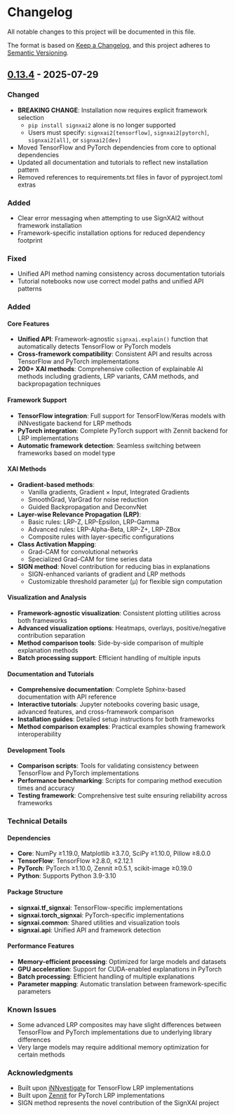 # Changelog

All notable changes to this project will be documented in this file.

The format is based on [Keep a Changelog](https://keepachangelog.com/en/1.0.0/),
and this project adheres to [Semantic Versioning](https://semver.org/spec/v2.0.0.html).

## [0.13.4] - 2025-07-29

### Changed
- **BREAKING CHANGE**: Installation now requires explicit framework selection
  - `pip install signxai2` alone is no longer supported
  - Users must specify: `signxai2[tensorflow]`, `signxai2[pytorch]`, `signxai2[all]`, or `signxai2[dev]`
- Moved TensorFlow and PyTorch dependencies from core to optional dependencies
- Updated all documentation and tutorials to reflect new installation pattern
- Removed references to requirements.txt files in favor of pyproject.toml extras

### Added
- Clear error messaging when attempting to use SignXAI2 without framework installation
- Framework-specific installation options for reduced dependency footprint

### Fixed
- Unified API method naming consistency across documentation tutorials
- Tutorial notebooks now use correct model paths and unified API patterns

### Added

#### Core Features
- **Unified API**: Framework-agnostic `signxai.explain()` function that automatically detects TensorFlow or PyTorch models
- **Cross-framework compatibility**: Consistent API and results across TensorFlow and PyTorch implementations
- **200+ XAI methods**: Comprehensive collection of explainable AI methods including gradients, LRP variants, CAM methods, and backpropagation techniques

#### Framework Support
- **TensorFlow integration**: Full support for TensorFlow/Keras models with iNNvestigate backend for LRP methods
- **PyTorch integration**: Complete PyTorch support with Zennit backend for LRP implementations
- **Automatic framework detection**: Seamless switching between frameworks based on model type

#### XAI Methods
- **Gradient-based methods**: 
  - Vanilla gradients, Gradient × Input, Integrated Gradients
  - SmoothGrad, VarGrad for noise reduction
  - Guided Backpropagation and DeconvNet
- **Layer-wise Relevance Propagation (LRP)**:
  - Basic rules: LRP-Z, LRP-Epsilon, LRP-Gamma
  - Advanced rules: LRP-Alpha-Beta, LRP-Z+, LRP-ZBox
  - Composite rules with layer-specific configurations
- **Class Activation Mapping**:
  - Grad-CAM for convolutional networks
  - Specialized Grad-CAM for time series data
- **SIGN method**: Novel contribution for reducing bias in explanations
  - SIGN-enhanced variants of gradient and LRP methods
  - Customizable threshold parameter (μ) for flexible sign computation

#### Visualization and Analysis
- **Framework-agnostic visualization**: Consistent plotting utilities across both frameworks
- **Advanced visualization options**: Heatmaps, overlays, positive/negative contribution separation
- **Method comparison tools**: Side-by-side comparison of multiple explanation methods
- **Batch processing support**: Efficient handling of multiple inputs

#### Documentation and Tutorials
- **Comprehensive documentation**: Complete Sphinx-based documentation with API reference
- **Interactive tutorials**: Jupyter notebooks covering basic usage, advanced features, and cross-framework comparison
- **Installation guides**: Detailed setup instructions for both frameworks
- **Method comparison examples**: Practical examples showing framework interoperability

#### Development Tools
- **Comparison scripts**: Tools for validating consistency between TensorFlow and PyTorch implementations
- **Performance benchmarking**: Scripts for comparing method execution times and accuracy
- **Testing framework**: Comprehensive test suite ensuring reliability across frameworks

### Technical Details

#### Dependencies
- **Core**: NumPy ≥1.19.0, Matplotlib ≥3.7.0, SciPy ≥1.10.0, Pillow ≥8.0.0
- **TensorFlow**: TensorFlow ≥2.8.0, ≤2.12.1
- **PyTorch**: PyTorch ≥1.10.0, Zennit ≥0.5.1, scikit-image ≥0.19.0
- **Python**: Supports Python 3.9-3.10

#### Package Structure
- **signxai.tf_signxai**: TensorFlow-specific implementations
- **signxai.torch_signxai**: PyTorch-specific implementations  
- **signxai.common**: Shared utilities and visualization tools
- **signxai.api**: Unified API and framework detection

#### Performance Features
- **Memory-efficient processing**: Optimized for large models and datasets
- **GPU acceleration**: Support for CUDA-enabled explanations in PyTorch
- **Batch processing**: Efficient handling of multiple explanations
- **Parameter mapping**: Automatic translation between framework-specific parameters

### Known Issues
- Some advanced LRP composites may have slight differences between TensorFlow and PyTorch implementations due to underlying library differences
- Very large models may require additional memory optimization for certain methods

### Acknowledgments
- Built upon [iNNvestigate](https://github.com/albermax/innvestigate) for TensorFlow LRP implementations
- Built upon [Zennit](https://github.com/chr5tphr/zennit) for PyTorch LRP implementations
- SIGN method represents the novel contribution of the SignXAI project

[0.13.4]: https://github.com/IRISlaboratory/signxai2/blob/main/CHANGELOG.md